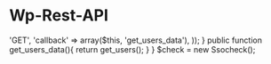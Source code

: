 # Wp-Rest-API
<?php 
/* SSo Check API*/

/**
 * 
 */
class Ssocheck extends WP_REST_CONTROLLER
{

	var $my_namespace = 'my_rest_server/v1';
	
	function __construct()
	{
		// register_routes();
		add_action('rest_api_init',array( $this, 'register_routes'));
	}

	public function register_routes(){

		register_rest_route('v1', '/allusers/', array(
        	'methods' => 'GET',
        	'callback' => array($this, 'get_users_data'),
    	));

	}

	public function get_users_data(){

		return get_users();

	}
}

$check = new Ssocheck(); 
